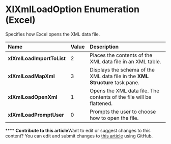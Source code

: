 
# XlXmlLoadOption Enumeration (Excel)

Specifies how Excel opens the XML data file.



|**Name**|**Value**|**Description**|
|:-----|:-----|:-----|
| **xlXmlLoadImportToList**|2|Places the contents of the XML data file in an XML table.|
| **xlXmlLoadMapXml**|3|Displays the schema of the XML data file in the  **XML Structure** task pane.|
| **xlXmlLoadOpenXml**|1|Opens the XML data file. The contents of the file will be flattened.|
| **xlXmlLoadPromptUser**|0|Prompts the user to choose how to open the file.|

****   **Contribute to this article**Want to edit or suggest changes to this content? You can edit and submit changes to  [this article](https://github.com/jhershey00/VBA_Excel_Test/OpenXMLCon/articles/1ab2eb99-e022-b394-059c-e72f85fec05a.md) using GitHub.

